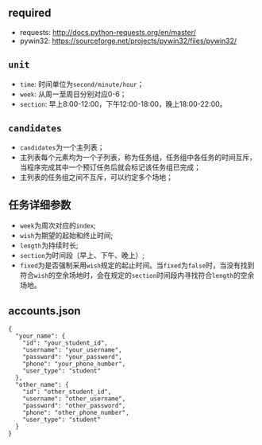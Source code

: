 ## required
* requests: http://docs.python-requests.org/en/master/
* pywin32: https://sourceforge.net/projects/pywin32/files/pywin32/

## `unit`
* `time`: 时间单位为`second/minute/hour`；
* `week`: 从周一至周日分别对应0-6；
* `section`: 早上8:00-12:00，下午12:00-18:00，晚上18:00-22:00。

## `candidates`
* `candidates`为一个主列表；
* 主列表每个元素均为一个子列表，称为任务组，任务组中各任务的时间互斥，当程序完成其中一个预订任务后就会标记该任务组已完成；
* 主列表的任务组之间不互斥，可以约定多个场地；

## 任务详细参数
* `week`为周次对应的`index`;
* `wish`为期望的起始和终止时间;
* `length`为持续时长;
* `section`为时间段（早上、下午、晚上）;
* `fixed`为是否强制采用`wish`规定的起止时间。当`fixed`为`false`时，当没有找到符合`wish`的空余场地时，会在规定的`section`时间段内寻找符合`length`的空余场地。

## accounts.json
```
{
  "your_name": {
    "id": "your_student_id",
    "username": "your_username",
    "password": "your_password",
    "phone": "your_phone_number",
    "user_type": "student"
  },
  "other_name": {
    "id": "other_student_id",
    "username": "other_username",
    "password": "other_password",
    "phone": "other_phone_number",
    "user_type": "student"
  }
}
```